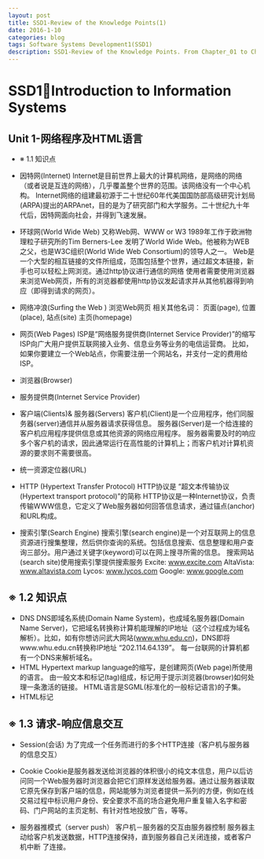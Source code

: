 ```yaml
---
layout: post
title: SSD1-Review of the Knowledge Points(1)
date: 2016-1-10
categories: blog
tags: Software Systems Development1(SSD1)
description: SSD1-Review of the Knowledge Points. From Chapter_01 to Chapter_09
---
```


# SSD1Introduction to Information Systems

## Unit 1-网络程序及HTML语言

- ※ 1.1 知识点
- 因特网(Internet)
Internet是目前世界上最大的计算机网络，是网络的网络（或者说是互连的网络），几乎覆盖整个世界的范围。该网络没有一个中心机构。
Internet网络的组建最初源于二十世纪60年代美国国防部高级研究计划局(ARPA)提出的ARPAnet，目的是为了研究部门和大学服务。二十世纪九十年代后，因特网面向社会，并得到飞速发展。

- 环球网(World Wide Web)
又称Web网、WWW or W3
1989年工作于欧洲物理粒子研究所的Tim Berners-Lee 发明了World Wide Web。他被称为WEB之父，也是W3C组织(World Wide Web Consortium)的领导人之一。
Web是一个大型的相互链接的文件所组成，范围包括整个世界，通过超文本链接，新手也可以轻松上网浏览。通过http协议进行通信的网络
使用者需要使用浏览器来浏览Web网页，所有的浏览器都使用http协议发起请求并从其他机器得到响应（即得到请求的网页）。

- 网络冲浪(Surfing the Web )
浏览Web网页
相关其他名词：
页面(page), 位置(place), 站点(site)
主页(homepage)

- 网页(Web Pages) 
ISP是“网络服务提供商(Internet Service Provider)”的缩写
ISP向广大用户提供互联网接入业务、信息业务等业务的电信运营商。
比如，如果你要建立一个Web站点，你需要注册一个网站名，并支付一定的费用给ISP。

- 浏览器(Browser)
- 服务提供商(Internet Service Provider)
- 客户端(Clients)& 服务器(Servers)
客户机(Client)是一个应用程序，他们同服务器(server)通信并从服务器请求获得信息。
服务器(Server)是一个给连接的客户机应用程序提供信息或其他资源的网络应用程序。
服务器需要及时的响应多个客户机的请求，因此通常运行在高性能的计算机上；而客户机对计算机资源的要求则不需要很高。

- 统一资源定位器(URL) 
- HTTP (Hypertext Transfer Protocol)
HTTP协议是 “超文本传输协议(Hypertext transport protocol)”的简称
HTTP协议是一种Internet协议，负责传输WWW信息，它定义了Web服务器如何回答信息请求，通过锚点(anchor)和URL构成。

- 搜索引擎(Search Engine)
搜索引擎(search engine)是一个对互联网上的信息资源进行搜集整理，然后供你查询的系统。包括信息搜索、信息整理和用户查询三部分。用户通过关键字(keyword)可以在网上搜寻所需的信息。
搜索网站(search site)使用搜索引擎提供搜索服务
Excite: www.excite.com 
AltaVista: www.altavista.com 
Lycos: www.lycos.com 
Google: www.google.com

## ※ 1.2 知识点
- DNS
DNS即域名系统(Domain Name System)，也成域名服务器(Domain Name Server)，它把域名转换称计算机能理解的IP地址（这个过程成为域名解析）。比如，如有你想访问武大网站(www.whu.edu.cn)，DNS即将www.whu.edu.cn转换称IP地址 “202.114.64.139”。
每一台联网的计算机都有一个DNS来解析域名。
- HTML
Hypertext markup language的缩写，是创建网页(Web page)所使用的语言。
由一般文本和标记(tag)组成，标记用于提示浏览器(browser)如何处理一条激活的链接。
HTML语言是SGML(标准化的一般标记语言)的子集。
- HTML标记 


##  ※ 1.3 请求-响应信息交互
- Session(会话)
 为了完成一个任务而进行的多个HTTP连接（客户机与服务器的信息交互）
- Cookie
Cookie是服务器发送给浏览器的体积很小的纯文本信息，用户以后访问同一个Web服务器时浏览器会把它们原样发送给服务器。通过让服务器读取它原先保存到客户端的信息，网站能够为浏览者提供一系列的方便，例如在线交易过程中标识用户身份、安全要求不高的场合避免用户重复输入名字和密码、门户网站的主页定制、有针对性地投放广告，等等。 

- 服务器推模式（server push）
  客户机－服务器的交互由服务器控制
  服务器主动给客户机发送数据，HTTP连接保持，直到服务器自己关闭连接，或者客户机中断 了连接。











